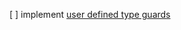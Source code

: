 [ ] implement [user defined type guards](https://github.com/Microsoft/TypeScript/wiki/What's-new-in-TypeScript#user-defined-type-guard-functions)